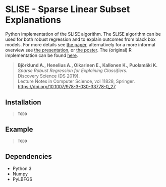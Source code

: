 # SLISE - Sparse Linear Subset Explanations

Python implementation of the SLISE algorithm. The SLISE algorithm can be used for
both robust regression and to explain outcomes from black box models.
For more details see [the paper](https://rdcu.be/bVbda), alternatively for a more informal
overview see [the presentation](https://github.com/edahelsinki/slise/vignettes/presentation.pdf),
or [the poster](https://github.com/edahelsinki/slise/vignettes/poster.pdf).
The (original) R implementation can be found [here](https://github.com/edahelsinki/slise).

> **Björklund A., Henelius A., Oikarinen E., Kallonen K., Puolamäki K.**  
> *Sparse Robust Regression for Explaining Classifiers.*  
> Discovery Science (DS 2019).  
> Lecture Notes in Computer Science, vol 11828, Springer.  
> https://doi.org/10.1007/978-3-030-33778-0_27


## Installation

>**`TODO`**


## Example

>**`TODO`**


## Dependencies

- Python 3
- Numpy
- PyLBFGS
